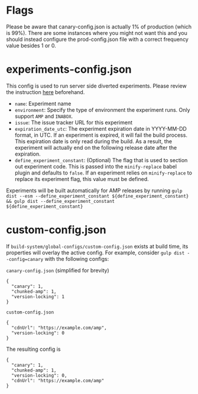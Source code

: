 # Flags

Please be aware that canary-config.json is actually 1% of production (which is
99%). There are some instances where you might not want this and you should
instead configure the prod-config.json file with a correct frequency value
besides 1 or 0.

# experiments-config.json

This config is used to run server side diverted experiments. Please review the instruction [here](../../contributing/running-server-side-experiment.md) beforehand.

- `name`: Experiment name
- `environment`: Specify the type of environment the experiment runs. Only support `AMP` and `INABOX`.
- `issue`: The issue tracker URL for this experiment
- `expiration_date_utc`: The experiment expiration date in YYYY-MM-DD format, in UTC. If an experiment is expired, it will fail the build process. This expiration date is only read during the build. As a result, the experiment will actually end on the following release date after the expiration.
- `define_experiment_constant`: (Optional) The flag that is used to section out experiment code. This is passed into the `minify-replace` babel plugin and defaults to `false`. If an experiment relies on `minify-replace` to replace its experiment flag, this value must be defined.

Experiments will be built automatically for AMP releases by running `gulp dist --esm --define_experiment_constant ${define_experiment_constant} && gulp dist --define_experiment_constant ${define_experiment_constant}`

# custom-config.json

If `build-system/global-configs/custom-config.json` exists at build time, its properties will overlay the active config. For example, consider `gulp dist --config=canary` with the following configs:

`canary-config.json` (simplified for brevity)

```
{
  "canary": 1,
  "chunked-amp": 1,
  "version-locking": 1
}
```

`custom-config.json`

```
{
  "cdnUrl": "https://example.com/amp",
  "version-locking": 0
}
```

The resulting config is

```
{
  "canary": 1,
  "chunked-amp": 1,
  "version-locking": 0,
  "cdnUrl": "https://example.com/amp"
}
```
